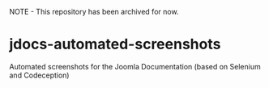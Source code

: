NOTE - This repository has been archived for now.

# jdocs-automated-screenshots
Automated screenshots for the Joomla Documentation (based on Selenium and Codeception)
